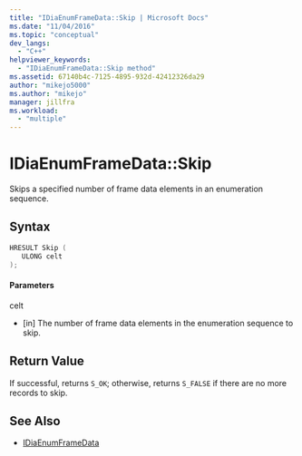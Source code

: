 ```yaml
---
title: "IDiaEnumFrameData::Skip | Microsoft Docs"
ms.date: "11/04/2016"
ms.topic: "conceptual"
dev_langs:
  - "C++"
helpviewer_keywords:
  - "IDiaEnumFrameData::Skip method"
ms.assetid: 67140b4c-7125-4895-932d-42412326da29
author: "mikejo5000"
ms.author: "mikejo"
manager: jillfra
ms.workload:
  - "multiple"
---
```

# IDiaEnumFrameData::Skip
Skips a specified number of frame data elements in an enumeration sequence.

## Syntax

```C++
HRESULT Skip ( 
   ULONG celt
);
```

#### Parameters
 celt
- [in] The number of frame data elements in the enumeration sequence to skip.

## Return Value
 If successful, returns `S_OK`; otherwise, returns `S_FALSE` if there are no more records to skip.

## See Also
- [IDiaEnumFrameData](../../debugger/debug-interface-access/idiaenumframedata.md)